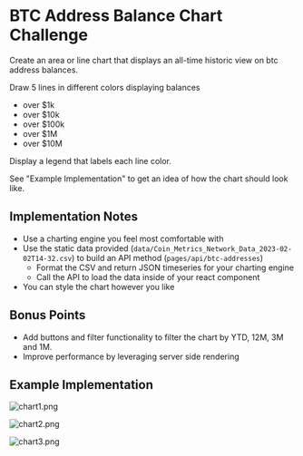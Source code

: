 # BTC Address Balance Chart Challenge

Create an area or line chart that displays an all-time historic view on btc address balances.

Draw 5 lines in different colors displaying balances

- over $1k
- over $10k
- over $100k
- over $1M
- over $10M

Display a legend that labels each line color.

See "Example Implementation" to get an idea of how the chart should look like.

## Implementation Notes

- Use a charting engine you feel most comfortable with
- Use the static data provided (`data/Coin_Metrics_Network_Data_2023-02-02T14-32.csv`) to build an API method
  (`pages/api/btc-addresses`)
  - Format the CSV and return JSON timeseries for your charting engine
  - Call the API to load the data inside of your react component
- You can style the chart however you like

## Bonus Points

- Add buttons and filter functionality to filter the chart by YTD, 12M, 3M and 1M.
- Improve performance by leveraging server side rendering

## Example Implementation

![chart1.png](chart1.png)

![chart2.png](chart2.png)

![chart3.png](chart3.png)

